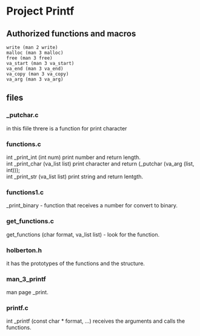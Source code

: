 # Project Printf

## Authorized functions and macros

    write (man 2 write)
    malloc (man 3 malloc)
    free (man 3 free)
    va_start (man 3 va_start)
    va_end (man 3 va_end)
    va_copy (man 3 va_copy)
    va_arg (man 3 va_arg)

## files
### _putchar.c
in this fiile threre is a function for print character
### functions.c
int _print_int (int num) print number and return length. <br/>
int _print_char (va_list list) print character and return (_putchar (va_arg (list, int))); <br/>
int _print_str (va_list list) print string and return lentgth. <br/>

### functions1.c
_print_binary - function that receives a number for convert to binary. <br/>

### get_functions.c
get_functions (char format, va_list list) - look for the function. <br/>

### holberton.h
it has the prototypes of the functions and the structure. <br/>

### man_3_printf
man page _print.

### printf.c
int _printf (const char * format, ...) receives the arguments and calls the functions.
